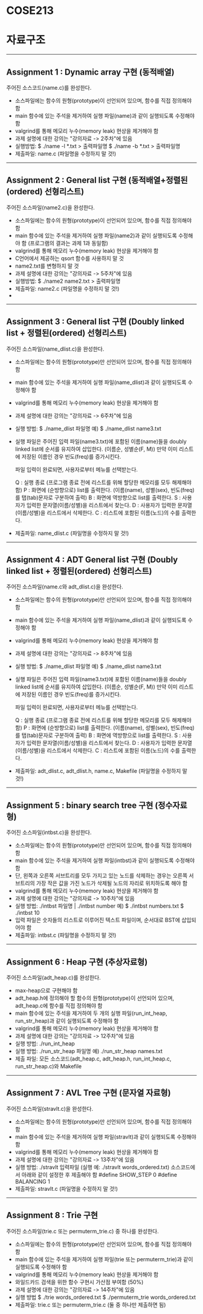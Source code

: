 # COSE213

# 자료구조

---
## Assignment 1 : Dynamic array 구현 (동적배열)

주어진 소스코드(name.c)를 완성한다.
- 소스파일에는 함수의 원형(prototype)이 선언되어 있으며, 함수를 직접 정의해야 함
- main 함수에 있는 주석을 제거하여 실행 파일(name)과 같이 실행되도록 수정해야 함
- valgrind를 통해 메모리 누수(memory leak) 현상을 제거해야 함
- 과제 설명에 대한 강의는 "강의자료 -> 2주차"에 있음
- 실행방법: 
$ ./name -l *.txt > 출력파일명
$ ./name -b *.txt > 출력파일명
- 제출파일: name.c (파일명을 수정하지 말 것!)

--- 
## Assignment 2 : General list 구현 (동적배열+정렬된(ordered) 선형리스트)

주어진 소스파일(name2.c)을 완성한다.
- 소스파일에는 함수의 원형(prototype)이 선언되어 있으며, 함수를 직접 정의해야 함
- main 함수에 있는 주석을 제거하여 실행 파일(name2)과 같이 실행되도록 수정해야 함 (프로그램의 결과는 과제 1과 동일함)
- valgrind를 통해 메모리 누수(memory leak) 현상을 제거해야 함
- C언어에서 제공하는 qsort 함수를 사용하지 말 것
- name2.txt를 변형하지 말 것
- 과제 설명에 대한 강의는 "강의자료 -> 5주차"에 있음
- 실행방법: $ ./name2 name2.txt > 출력파일명
- 제출파일: name2.c (파일명을 수정하지 말 것!)
- 
---
## Assignment 3 : General list 구현 (Doubly linked list + 정렬된(ordered) 선형리스트)

주어진 소스파일(name_dlist.c)을 완성한다.
- 소스파일에는 함수의 원형(prototype)만 선언되어 있으며, 함수를 직접 정의해야 함
- main 함수에 있는 주석을 제거하여 실행 파일(name_dlist)과 같이 실행되도록 수정해야 함
- valgrind를 통해 메모리 누수(memory leak) 현상을 제거해야 함
- 과제 설명에 대한 강의는 "강의자료 -> 6주차"에 있음
- 실행 방법: $ ./name_dlist 파일명
  예) $ ./name_dlist name3.txt
- 실행 파일은 주어진 입력 파일(name3.txt)에 포함된 이름(name)들을 doubly linked list에 순서를 유지하여 삽입한다. (이름순, 성별순(F, M))
  만약 이미 리스트에 저장된 이름인 경우 빈도(freq)를 증가시킨다.
  
  파일 입력이 완료되면, 사용자로부터 메뉴를 선택받는다.
  
  Q : 실행 종료 (프로그램 종료 전에 리스트를 위해 할당한 메모리를 모두 해제해야 함)
  P : 화면에 (순방향으로) list를 출력한다. (이름(name), 성별(sex), 빈도(freq)를 탭(tab)문자로 구분하여 출력)
  B : 화면에 역방향으로 list를 출력한다. 
  S : 사용자가 입력한 문자열(이름/성별)을 리스트에서 찾는다.
  D : 사용자가 입력한 문자열(이름/성별)을 리스트에서 삭제한다.
  C : 리스트에 포함된 이름(노드)의 수를 출력한다.
- 제출파일: name_dlist.c (파일명을 수정하지 말 것!)

---
## Assignment 4 : ADT General list 구현 (Doubly linked list + 정렬된(ordered) 선형리스트)

주어진 소스파일(name.c와 adt_dlist.c)을 완성한다.
- 소스파일에는 함수의 원형(prototype)만 선언되어 있으며, 함수를 직접 정의해야 함
- main 함수에 있는 주석을 제거하여 실행 파일(name_dlist)과 같이 실행되도록 수정해야 함
- valgrind를 통해 메모리 누수(memory leak) 현상을 제거해야 함
- 과제 설명에 대한 강의는 "강의자료 -> 8주차"에 있음
- 실행 방법: $ ./name_dlist 파일명
  예) $ ./name_dlist name3.txt
- 실행 파일은 주어진 입력 파일(name3.txt)에 포함된 이름(name)들을 doubly linked list에 순서를 유지하여 삽입한다. (이름순, 성별순(F, M))
  만약 이미 리스트에 저장된 이름인 경우 빈도(freq)를 증가시킨다.
  
  파일 입력이 완료되면, 사용자로부터 메뉴를 선택받는다.
  
  Q : 실행 종료 (프로그램 종료 전에 리스트를 위해 할당한 메모리를 모두 해제해야 함)
  P : 화면에 (순방향으로) list를 출력한다. (이름(name), 성별(sex), 빈도(freq)를 탭(tab)문자로 구분하여 출력)
  B : 화면에 역방향으로 list를 출력한다. 
  S : 사용자가 입력한 문자열(이름/성별)을 리스트에서 찾는다.
  D : 사용자가 입력한 문자열(이름/성별)을 리스트에서 삭제한다.
  C : 리스트에 포함된 이름(노드)의 수를 출력한다.
- 제출파일: adt_dlist.c, adt_dlist.h, name.c, Makefile (파일명을 수정하지 말 것!)

---
## Assignment 5 : binary search tree 구현 (정수자료형)

주어진 소스파일(intbst.c)을 완성한다.
- 소스파일에는 함수의 원형(prototype)만 선언되어 있으며, 함수를 직접 정의해야 함
- main 함수에 있는 주석을 제거하여 실행 파일(intbst)과 같이 실행되도록 수정해야 함
- 단, 왼쪽과 오른쪽 서브트리를 모두 가지고 있는 노드를 삭제하는 경우는 오른쪽 서브트리의 가장 작은 값을 가진 노드가 삭제될 노드의 자리로 위치하도록 해야 함
- valgrind를 통해 메모리 누수(memory leak) 현상을 제거해야 함
- 과제 설명에 대한 강의는 "강의자료 -> 10주차"에 있음
- 실행 방법: ./intbst 파일명 | ./intbst number
  예) $ ./intbst numbers.txt
      $ ./intbst 10
- 입력 파일은 숫자들의 리스트로 이루어진 텍스트 파일이며, 순서대로 BST에 삽입되어야 함
- 제출파일: intbst.c (파일명을 수정하지 말 것!)

---
## Assignment 6 : Heap 구현 (추상자료형)

주어진 소스파일(adt_heap.c)를 완성한다.
- max-heap으로 구현해야 함
- adt_heap.h에 정의해야 할 함수의 원형(prototype)이 선언되어 있으며, adt_heap.c에 함수를 직접 정의해야 함
- main 함수에 있는 주석을 제거하여 두 개의 실행 파일(run_int_heap, run_str_heap)과 같이 실행되도록 수정해야 함
- valgrind를 통해 메모리 누수(memory leak) 현상을 제거해야 함
- 과제 설명에 대한 강의는 "강의자료 -> 12주차"에 있음
- 실행 방법: ./run_int_heap
- 실행 방법: ./run_str_heap 파일명
          예) ./run_str_heap names.txt
- 제출 파일: 모든 소스코드(adt_heap.c, adt_heap.h, run_int_heap.c, run_str_heap.c)와 Makefile

---
## Assignment 7 : AVL Tree 구현 (문자열 자료형)

주어진 소스파일(stravlt.c)을 완성한다.
- 소스파일에는 함수의 원형(prototype)만 선언되어 있으며, 함수를 직접 정의해야 함
- main 함수에 있는 주석을 제거하여 실행 파일(stravlt)과 같이 실행되도록 수정해야 함
- valgrind를 통해 메모리 누수(memory leak) 현상을 제거해야 함
- 과제 설명에 대한 강의는 "강의자료 -> 13주차"에 있음
- 실행 방법: ./stravlt 입력파일
 (실행 예: ./stravlt words_ordered.txt)
소스코드에서 아래와 같이 설정한 후 제출해야 함
#define SHOW_STEP 0
#define BALANCING 1
- 제출파일: stravlt.c (파일명을 수정하지 말 것!)

---
## Assignment 8 : Trie 구현

주어진 소스파일(trie.c 또는 permuterm_trie.c) 중 하나를 완성한다.
- 소스파일에는 함수의 원형(prototype)만 선언되어 있으며, 함수를 직접 정의해야 함
- main 함수에 있는 주석을 제거하여 실행 파일(trie 또는 permuterm_trie)과 같이 실행되도록 수정해야 함
- valgrind를 통해 메모리 누수(memory leak) 현상을 제거해야 함
- 와일드카드 검색을 위한 함수 구현시 가산점 부여함 (50%)
- 과제 설명에 대한 강의는 "강의자료 -> 14주차"에 있음
- 실행 방법
$ ./trie words_ordered.txt
$ ./permuterm_trie words_ordered.txt
- 제출파일: trie.c 또는 permuterm_trie.c (둘 중 하나만 제출하면 됨)

